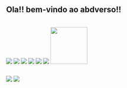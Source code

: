 ## Ola!! bem-vindo ao abdverso!!


<div style="display: inline_block"><br>
  <img src="https://cdn.jsdelivr.net/gh/devicons/devicon@latest/icons/amazonwebservices/amazonwebservices-original-wordmark.svg" />
  <img src="https://cdn.jsdelivr.net/gh/devicons/devicon@latest/icons/apachekafka/apachekafka-original.svg" />
  <img src="https://cdn.jsdelivr.net/gh/devicons/devicon@latest/icons/django/django-plain.svg" />
  <img src="https://cdn.jsdelivr.net/gh/devicons/devicon@latest/icons/python/python-original-wordmark.svg" />
  <img src="https://cdn.jsdelivr.net/gh/devicons/devicon@latest/icons/terraform/terraform-original-wordmark.svg" />
  <img src="https://cdn.jsdelivr.net/gh/devicons/devicon@latest/icons/prometheus/prometheus-plain-wordmark.svg" />
  <img height="100" width="100" src="https://cdn.jsdelivr.net/gh/devicons/devicon@latest/icons/grafana/grafana-original-wordmark.svg" />
</div>
  
  ##
 
<div> 
  <a href = "mailto:gabriel.abd97@gmail.com"><img src="https://img.shields.io/badge/-Gmail-%23333?style=for-the-badge&logo=gmail&logoColor=white" target="_blank"></a>
  <a href="https://www.linkedin.com/in/gabriel-abdias-486561173/" target="_blank"><img src="https://img.shields.io/badge/-LinkedIn-%230077B5?style=for-the-badge&logo=linkedin&logoColor=white" target="_blank"></a> 
</div>
